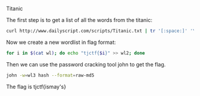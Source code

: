 Titanic

The first step is to get a list of all the words from the titanic:

```bash
curl http://www.dailyscript.com/scripts/Titanic.txt | tr '[:space:]' '\n' | sed  '/^$/d' | | tr -d '.' | tr -d ',' | tr '[:upper:]' '[:lower:]' > wl
```

Now we create a new wordlist in flag format:
```bash
for i in $(cat wl); do echo "tjctf{$i}" >> wl2; done
```

Then we can use the password cracking tool john to get the flag.
```bash
john -w=wl3 hash --format=raw-md5
```

The flag is tjctf{ismay's}
